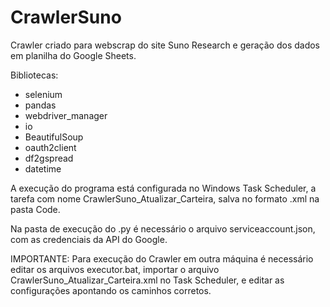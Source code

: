 # CrawlerSuno

Crawler criado para webscrap do site Suno Research e geração dos dados em planilha do Google Sheets.

Bibliotecas:
* selenium
* pandas
* webdriver_manager
* io
* BeautifulSoup
* oauth2client
* df2gspread
* datetime

A execução do programa está configurada no Windows Task Scheduler, a tarefa com nome CrawlerSuno_Atualizar_Carteira, salva no formato .xml na pasta Code.

Na pasta de execução do .py é necessário o arquivo serviceaccount.json, com as credenciais da API do Google. 

IMPORTANTE: Para execução do Crawler em outra máquina é necessário editar os arquivos executor.bat, importar o arquivo CrawlerSuno_Atualizar_Carteira.xml no Task Scheduler, e editar as configurações apontando os caminhos corretos.
